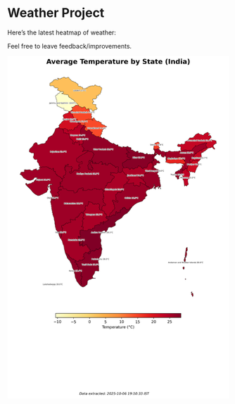 # Weather Project

Here’s the latest heatmap of weather:

Feel free to leave feedback/improvements.

![India Heatmap](docs/assets/india_heatmap.png?v=E3C6D4)
